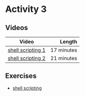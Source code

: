 # Activity 3

## Videos

| Video | Length |
|-------|-------:|
| [shell scripting 1]() | 17 minutes |
| [shell scripting 2]() | 21 minutes |

## Exercises

  - [shell scripting](./script.md)
